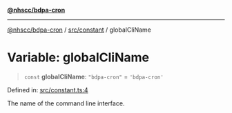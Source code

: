 [**@nhscc/bdpa-cron**](../../../README.md)

***

[@nhscc/bdpa-cron](../../../README.md) / [src/constant](../README.md) / globalCliName

# Variable: globalCliName

> `const` **globalCliName**: `"bdpa-cron"` = `'bdpa-cron'`

Defined in: [src/constant.ts:4](https://github.com/nhscc/bdpa-cron/blob/fb94d84b32201c9d8dab385121a53d5c0ecc3177/src/constant.ts#L4)

The name of the command line interface.

